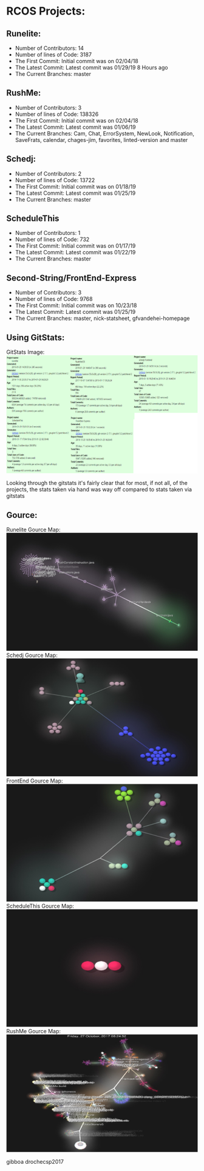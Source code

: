 # RCOS Projects:

## Runelite:
 - Number of Contributors: 14
 - Number of lines of Code: 3187
 - The First Commit: Initial commit was on 02/04/18
 - The Latest Commit: Latest commit was 01/29/19 8 Hours ago
 - The Current Branches: master

## RushMe:
- Number of Contributors: 3
- Number of lines of Code: 138326
- The First Commit: Initial commit was on 02/04/18
- The Latest Commit: Latest commit was 01/06/19
- The Current Branches: Cam, Chat, ErrorSystem, NewLook, Notification, SaveFrats,
                        calendar, chages-jim, favorites, linted-version and master

## Schedj:
 - Number of Contributors: 2
 - Number of lines of Code: 13722
 - The First Commit: Initial commit was on 01/18/19
 - The Latest Commit: Latest commit was 01/25/19
 - The Current Branches: master

## ScheduleThis
- Number of Contributors: 1
- Number of lines of Code: 732
- The First Commit: Initial commit was on 01/17/19
- The Latest Commit: Latest commit was 01/22/19
- The Current Branches: master

## Second-String/FrontEnd-Express
- Number of Contributors: 3
- Number of lines of Code: 9768
- The First Commit: Initial commit was on 10/23/18
- The Latest Commit: Latest commit was 01/25/19
- The Current Branches: master, nick-statsheet, gfvandehei-homepage

## Using GitStats:
GitStats Image: ![lab3_image1.jpg](lab3_image1.jpg)

Looking through the gitstats it's fairly clear that for most, if not all, of the projects, the stats taken via hand was way off compared to stats taken via gitstats


## Gource:

Runelite Gource Map: ![lab3_runelite.jpg](lab3_runelite.jpg)
Schedj Gource Map: ![lab3_sch.jpg](lab3_sch.jpg)
FrontEnd Gource Map: ![lab3_frontend.jpg](lab3_frontend.jpg)
ScheduleThis Gource Map: ![lab3_schs.jpg](lab3_schs.jpg)
RushMe Gource Map: ![lab3_rush.jpg](lab3_rush.jpg)

gibboa
drochecsp2017
